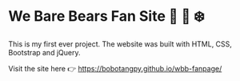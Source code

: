 # We Bare Bears Fan Site :bear: :panda_face: :snowflake:

This is my first ever project. The website was built with HTML, CSS, Bootstrap and jQuery.

Visit the site here :point_right: https://bobotangpy.github.io/wbb-fanpage/

